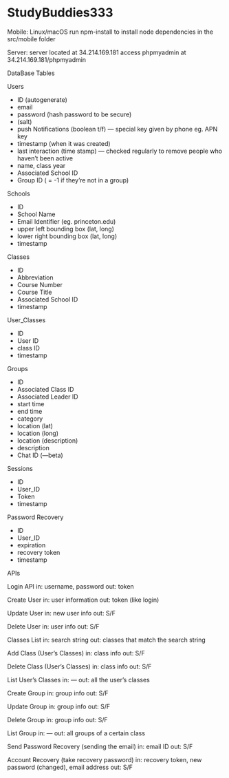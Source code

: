 # StudyBuddies333

Mobile:
Linux/macOS
run npm-install to install node dependencies in the src/mobile folder



Server:
server located at 34.214.169.181
access phpmyadmin at 34.214.169.181/phpmyadmin


DataBase Tables

Users
- ID (autogenerate)
- email 
- password (hash password to be secure)
- (salt)
- push Notifications (boolean t/f) — special key given by phone eg. APN key
- timestamp (when it was created)
- last interaction (time stamp) — checked regularly to remove people who haven’t been active
- name, class year
- Associated School ID
- Group ID ( = -1 if they’re not in a group)

Schools
- ID
- School Name
- Email Identifier (eg. princeton.edu)
- upper left bounding box (lat, long)
- lower right bounding box (lat, long)
- timestamp

Classes
- ID
- Abbreviation 
- Course Number
- Course Title
- Associated School ID
- timestamp

User_Classes
- ID
- User ID
- class ID
- timestamp

Groups
- ID
- Associated Class ID
- Associated Leader ID
- start time
- end time
- category
- location (lat)
- location (long)
- location (description)
- description
- Chat ID (—beta)

Sessions
- ID
- User_ID
- Token
- timestamp

Password Recovery
- ID
- User_ID
- expiration
- recovery token
- timestamp

APIs

Login API
in: username, password
out: token

Create User
in: user information
out: token (like login)

Update User
in: new user info
out: S/F

Delete User
in: user info
out: S/F

Classes List
in: search string 
out: classes that match the search string

Add Class (User’s Classes)
in: class info
out: S/F

Delete Class (User’s Classes)
in: class info
out: S/F

List User’s Classes
in: — 
out: all the user’s classes

Create Group
in: group info
out: S/F

Update Group
in: group info
out: S/F

Delete Group
in: group info
out: S/F

List Group
in: —
out: all groups of a certain class

Send Password Recovery (sending the email)
in: email ID
out: S/F

Account Recovery (take recovery password)
in: recovery token, new password (changed), email address
out: S/F


